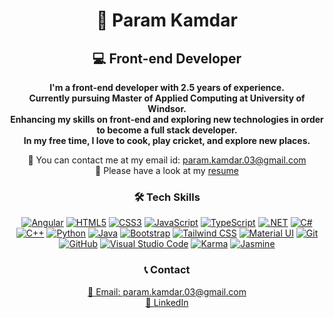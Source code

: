 <h1 align="center">👋 Param Kamdar</h1>
<h2 align="center">💻 Front-end Developer</h2>

<p align="center">
  <strong>
    I'm a front-end developer with 2.5 years of experience.<br>
    Currently pursuing Master of Applied Computing at University of Windsor.<br>
    Enhancing my skills on front-end and exploring new technologies in order to become a full stack developer.<br>
    In my free time, I love to cook, play cricket, and explore new places.<br>
  </strong>
</p>

<p align="center">
  📧 You can contact me at my email id: <a href="mailto:param.kamdar.03@gmail.com">param.kamdar.03@gmail.com</a><br>
  📄 Please have a look at my <a href="YOUR_RESUME_LINK_HERE" target="_blank">resume</a>
</p>

<h3 align="center">🛠️ Tech Skills</h3>
<p align="center">
  <a href="#"><img src="https://img.shields.io/badge/Angular-DD0031?style=for-the-badge&logo=angular&logoColor=white" alt="Angular"></a>
  <a href="#"><img src="https://img.shields.io/badge/HTML5-E34F26?style=for-the-badge&logo=html5&logoColor=white" alt="HTML5"></a>
  <a href="#"><img src="https://img.shields.io/badge/CSS3-1572B6?style=for-the-badge&logo=css3&logoColor=white" alt="CSS3"></a>
  <a href="#"><img src="https://img.shields.io/badge/JavaScript-F7DF1E?style=for-the-badge&logo=javascript&logoColor=black" alt="JavaScript"></a>
  <a href="#"><img src="https://img.shields.io/badge/TypeScript-007ACC?style=for-the-badge&logo=typescript&logoColor=white" alt="TypeScript"></a>
  <a href="#"><img src="https://img.shields.io/badge/.NET-512BD4?style=for-the-badge&logo=dotnet&logoColor=white" alt=".NET"></a>
  <a href="#"><img src="https://img.shields.io/badge/C%23-239120?style=for-the-badge&logo=c-sharp&logoColor=white" alt="C#"></a>
  <a href="#"><img src="https://img.shields.io/badge/C%2B%2B-00599C?style=for-the-badge&logo=cplusplus&logoColor=white" alt="C++"></a>
  <a href="#"><img src="https://img.shields.io/badge/Python-3776AB?style=for-the-badge&logo=python&logoColor=white" alt="Python"></a>
  <a href="#"><img src="https://img.shields.io/badge/Java-007396?style=for-the-badge&logo=java&logoColor=white" alt="Java"></a>
  <a href="#"><img src="https://img.shields.io/badge/Bootstrap-563D7C?style=for-the-badge&logo=bootstrap&logoColor=white" alt="Bootstrap"></a>
  <a href="#"><img src="https://img.shields.io/badge/Tailwind_CSS-38B2AC?style=for-the-badge&logo=tailwind-css&logoColor=white" alt="Tailwind CSS"></a>
  <a href="#"><img src="https://img.shields.io/badge/Material_UI-0081CB?style=for-the-badge&logo=mui&logoColor=white" alt="Material UI"></a>
  <a href="#"><img src="https://img.shields.io/badge/Git-F05032?style=for-the-badge&logo=git&logoColor=white" alt="Git"></a>
  <a href="#"><img src="https://img.shields.io/badge/GitHub-181717?style=for-the-badge&logo=github&logoColor=white" alt="GitHub"></a>
  <a href="#"><img src="https://img.shields.io/badge/Visual_Studio_Code-0078d7?style=for-the-badge&logo=visual-studio-code&logoColor=white" alt="Visual Studio Code"></a>
  <a href="#"><img src="https://img.shields.io/badge/Karma-4479A1?style=for-the-badge&logo=karma&logoColor=white" alt="Karma"></a>
  <a href="#"><img src="https://img.shields.io/badge/Jasmine-8A4182?style=for-the-badge&logo=jasmine&logoColor=white" alt="Jasmine"></a>
</p>

<h3 align="center">📞 Contact</h3>
<p align="center">
  <a href="mailto:param.kamdar.03@gmail.com">📧 Email: param.kamdar.03@gmail.com</a><br>
  <a href="https://www.linkedin.com/in/paramkamdar/" target="_blank">🔗 LinkedIn</a>
</p>

